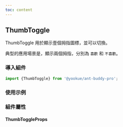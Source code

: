 ```yaml
---
toc: content
---
```


## ThumbToggle

ThumbToggle 用於顯示壹個拇指圖標，並可以切換。

典型的應用場景是，顯示兩個拇指，分別為 `喜歡` 和 `不喜歡`。

### 導入組件

```jsx | pure
import {ThumbToggle} from '@yookue/ant-buddy-pro';
```

### 使用示例

<code src="./demo.zh-TW.tsx"></code>

### 組件屬性

#### ThumbToggleProps

<API src="@/field/ThumbToggle/index.tsx" hideTitle></API>
